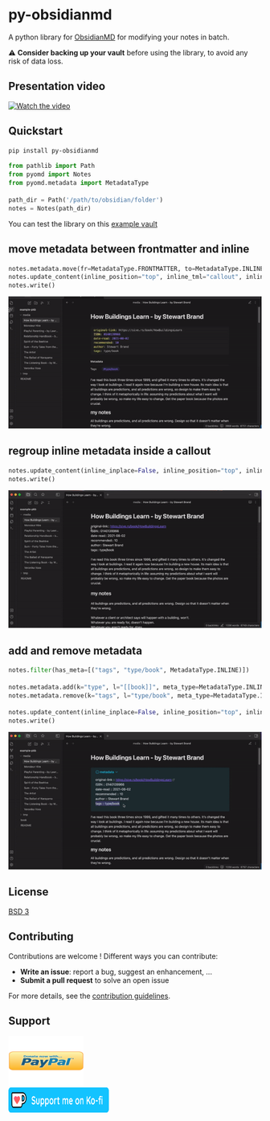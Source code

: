 # py-obsidianmd

A python library for [ObsidianMD](https://obsidian.md/) for modifying your notes in batch.

:warning: **Consider backing up your vault** before using the library, to avoid any risk of data loss.


## Presentation video

[![Watch the video](https://img.youtube.com/vi/CzmDQyxJS88/hqdefault.jpg)](https://www.youtube.com/watch?v=CzmDQyxJS88)

## Quickstart

```bash
pip install py-obsidianmd
```

```python
from pathlib import Path
from pyomd import Notes
from pyomd.metadata import MetadataType

path_dir = Path('/path/to/obsidian/folder')
notes = Notes(path_dir)
```

You can test the library on this [example vault](https://github.com/selimrbd/example-vault)

## move metadata between frontmatter and inline

```python
notes.metadata.move(fr=MetadataType.FRONTMATTER, to=MetadataType.INLINE)
notes.update_content(inline_position="top", inline_tml="callout", inline_inplace=False) #type: ignore
notes.write()
```
![](./docs/imgs/pyomd-1.gif)

## regroup inline metadata inside a callout

```python
notes.update_content(inline_inplace=False, inline_position="top", inline_tml="callout") #type: ignore
notes.write()
```
![](./docs/imgs/pyomd-2.gif)

## add and remove metadata 
```python
notes.filter(has_meta=[("tags", "type/book", MetadataType.INLINE)])

notes.metadata.add(k="type", l="[[book]]", meta_type=MetadataType.INLINE)
notes.metadata.remove(k="tags", l="type/book", meta_type=MetadataType.INLINE)

notes.update_content(inline_inplace=False, inline_position="top", inline_tml="callout") #type: ignore
notes.write()
```
![](./docs/imgs/pyomd-3.gif)


## License

[BSD 3](LICENSE.txt)

## Contributing
Contributions are welcome ! Different ways you can contribute:
- **Write an issue**: report a bug, suggest an enhancement, ...
- **Submit a pull request** to solve an open issue

For more details, see the [contribution guidelines](CONTRIBUTING.md).

## Support
<a href="https://www.paypal.com/donate/?hosted_button_id=R5NYTS46CQMSS"><img src="./docs/imgs/donate-paypal.png" width="150" height="100" /></a>
<br>
<a href="https://ko-fi.com/selimrbd"><img src="./docs/imgs/support-kofi.png" width="200" height="50" /></a>